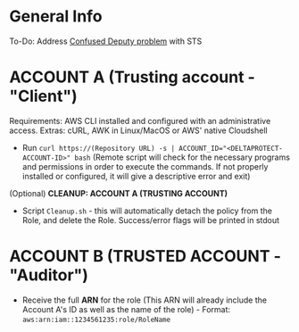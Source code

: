 # General Info

To-Do: Address [Confused Deputy problem](https://docs.aws.amazon.com/IAM/latest/UserGuide/confused-deputy.html#:~:text=accessing%20your%20resources.-,Cross%2Dservice%20confused%20deputy%20prevention,-We%20recommend%20using) with STS

# ACCOUNT A (Trusting account - "Client")
Requirements: AWS CLI installed and configured with an administrative access. Extras: cURL, AWK in Linux/MacOS or AWS' native Cloudshell

* Run `curl https://(Repository URL) -s | ACCOUNT_ID="<DELTAPROTECT-ACCOUNT-ID>" bash`
(Remote script will check for the necessary programs and permissions in order to execute the commands. If not properly installed or configured, it will give a descriptive error and exit)

(Optional) **CLEANUP: ACCOUNT A (TRUSTING ACCOUNT)**
* Script `Cleanup.sh` - this will automatically detach the policy from the Role, and delete the Role. Success/error flags will be printed in stdout

# ACCOUNT B (TRUSTED ACCOUNT - "Auditor")
* Receive the full **ARN** for the role (This ARN will already include the Account A's ID as well as the name of the role) - Format: `aws:arn:iam::1234561235:role/RoleName`

